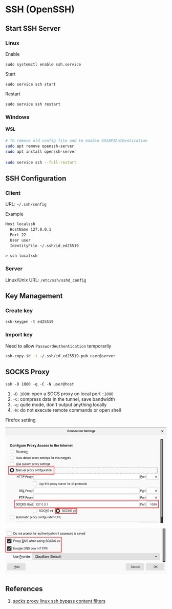 # SSH (OpenSSH)

## Start SSH Server

### Linux

Enable

`sudo systemctl enable ssh.service`

Start

`sudo service ssh start`

Restart

`sudo service ssh restart`

### Windows

#### WSL

```bash
# To remove old config file and to enable GSSAPIAuthentication
sudo apt remove openssh-server
sudo apt install openssh-server

sudo service ssh --full-restart
```

## SSH Configuration

### Client

URL: `~/.ssh/config`

Example

```bash
Host localssh
  HostName 127.0.0.1
  Port 22
  User user
  IdentityFile ~/.ssh/id_ed25519
```

`> ssh localssh`

### Server

Linux/Unix URL: `/etc/ssh/sshd_config`

## Key Management

### Create key

```
ssh-keygen -t ed25519
```

### Import key

Need to allow `PasswordAuthentication` temporarily

```bash
ssh-copy-id -i ~/.ssh/id_ed25519.pub user@server
```

## SOCKS Proxy

```
ssh -D 1080 -q -C -N user@host
```

1. `-D 1080`: open a SOCS proxy on local port `:1080`
2. `-C`: compress data in the tunnel, save bandwidth
3. `-q`: quite mode, don't output anything locally
4. `-N`: do not execute remote commands or open shell

Firefox setting

![](<../.gitbook/assets/image (1).png>)

![](../.gitbook/assets/image.png)

## References

1. [socks proxy linux ssh bypass content filters](https://ma.ttias.be/socks-proxy-linux-ssh-bypass-content-filters/)
